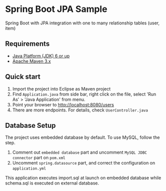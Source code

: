 # Spring Boot JPA Sample

Spring Boot with JPA integration with one to many relationship tables (user, item)


## Requirements

* [Java Platform (JDK) 6 or up](http://www.oracle.com/technetwork/java/javase/downloads/index.html)
* [Apache Maven 3.x](http://maven.apache.org/)


## Quick start

1. Import the project into Eclipse as Maven project
2. Find `Application.java` from side bar, right click on the file, select 'Run As' > 'Java Application' from menu.
3. Point your browser to [http://localhost:8080/users](http://localhost:8080/users)
4. There are more endpoints. For details, check `UserController.java`


## Database Setup

The project uses embedded database by default. To use MySQL, follow the step.

1. Comment out `embedded database` part and uncomment `MySQL JDBC connector` part on `pom.xml`
2. Uncomment `spring.datasource` part, and correct the configuration on `application.yml`

This application executes import.sql at launch on embedded database while schema.sql is executed on external database.
